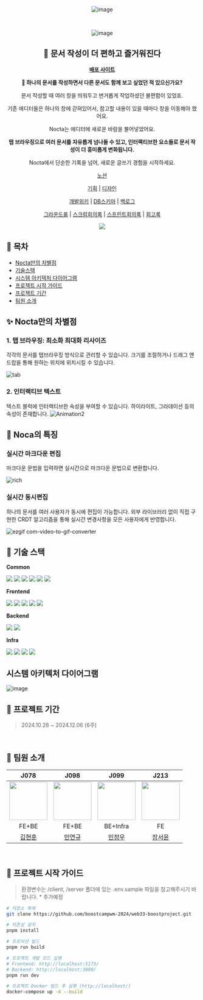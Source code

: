 <div align="center">
  
  ![image](https://github.com/user-attachments/assets/e7f5453b-ecc8-4087-b0ae-0c72b422103f)

  <br>

  ![image](https://github.com/user-attachments/assets/dba641b3-417d-4bb6-9c87-4cfc78d8324c)
  <br>
 

</div>

<div align="center">

## 📑 문서 작성이 더 편하고 즐거워진다

  <a href="https://nocta.site" title="🌌 밤하늘의 별빛처럼, 자유로운 인터랙션 실시간 에디터"><strong>배포 사이트</strong></a>

**🤔 하나의 문서를 작성하면서 다른 문서도 함께 보고 싶었던 적 있으신가요?**

문서 작성할 때 여러 창을 띄워두고 번거롭게 작업하셨던 불편함이 있었죠.

기존 에디터들은 하나의 창에 갇혀있어서, 참고할 내용이 있을 때마다 창을 이동해야 했어요.

Nocta는 에디터에 새로운 바람을 불어넣었어요.

**탭 브라우징으로 여러 문서를 자유롭게 넘나들 수 있고, 인터랙티브한 요소들로 문서 작성이 더 흥미롭게 변화됩니다.**

Nocta에서 단순한 기록을 넘어, 새로운 글쓰기 경험을 시작하세요.

[노션](https://abrupt-feta-9a9.notion.site/web33-12a9ff1b21c38003b600f57baa654626?pvs=4) 

[기획](https://abrupt-feta-9a9.notion.site/12a9ff1b21c380b4b3bafc3af92b2a25?pvs=4) | [디자인](https://abrupt-feta-9a9.notion.site/12f9ff1b21c380459f74f7a2e4fb7a93?pvs=4)

[개발위키](https://abrupt-feta-9a9.notion.site/12a9ff1b21c380f2a490deae65256639?pvs=4) | [DB스키마](https://abrupt-feta-9a9.notion.site/DB-708e1cf3c1454b3c950bff67d0924dde?pvs=4) | [백로그](https://abrupt-feta-9a9.notion.site/12e9ff1b21c380ecb202f869f6ad040e?pvs=4)

 [그라운드룰](https://abrupt-feta-9a9.notion.site/12a9ff1b21c3807ca2b8e308178e5c2f?pvs=4) | [스크럼회의록](https://abrupt-feta-9a9.notion.site/12a9ff1b21c38087848fcd2d37445005?pvs=4) | [스프린트회의록](https://abrupt-feta-9a9.notion.site/12a9ff1b21c380ac876cdd60332f5826?pvs=4) | [회고록](https://abrupt-feta-9a9.notion.site/12a9ff1b21c380959d92e485fcc94f8a?pvs=4)
 
 <a href="https://hits.seeyoufarm.com"><img src="https://hits.seeyoufarm.com/api/count/incr/badge.svg?url=https%3A%2F%2Fgithub.com%2Fboostcampwm-2024%2Fweb33-Nocta&count_bg=%2379C83D&title_bg=%23555555&icon=&icon_color=%23E7E7E7&title=hits&edge_flat=false"/></a>

</div>




## 🚩 목차

- [Nocta만의 차별점](#-nocta만의-차별점)
- [기술스택](#-기술-스택)
- [시스템 아키텍처 다이어그램](#시스템-아키텍처-다이어그램)
- [프로젝트 시작 가이드](#-프로젝트-시작-가이드)
- [프로젝트 기간](#-프로젝트-기간)
- [팀원 소개](#-팀원-소개)

## ✨ Nocta만의 차별점

### 1. 탭 브라우징: 최소화 최대화 리사이즈

각각의 문서를 탭브라우징 방식으로 관리할 수 있습니다. 크기를 조절하거나 드래그 앤 드랍을 통해 원하는 위치에 위치시킬 수 있습니다.

![tab](https://github.com/user-attachments/assets/e504e103-6b3b-4ea7-8f3e-38c9152e04b5)


### 2. 인터랙티브 텍스트

텍스트 블럭에 인터랙티브한 속성을 부여할 수 있습니다. 하이라이트, 그라데이션 등의 속성이 존재합니다.
![Animation2](https://github.com/user-attachments/assets/16cd6a7f-05f5-4807-aafe-456e0dab1310)

## 🌙 Noca의 특징

### 실시간 마크다운 편집

마크다운 문법을 입력하면 실시간으로 마크다운 문법으로 변환합니다.

![rich](https://github.com/user-attachments/assets/809c06fe-acd9-44a8-bed0-13f525c951b2)

### 실시간 동시편집

하나의 문서를 여러 사용자가 동시에 편집이 가능합니다. 외부 라이브러리 없이 직접 구현한 CRDT 알고리즘을 통해 실시간 변경사항을 모든 사용자에게 반영합니다.

![ezgif com-video-to-gif-converter](https://github.com/user-attachments/assets/445f80f3-d291-4e83-8a58-da4dc669e42a)


## 🔧 기술 스택

**Common**

<div align="left"> <img src="https://img.shields.io/badge/TypeScript-3178C6?style=flat-square&logo=TypeScript&logoColor=white"/> <img src="https://img.shields.io/badge/Prettier-F7B93E?style=flat-square&logo=Prettier&logoColor=black"/> <img src="https://img.shields.io/badge/ESLint-4B32C3?style=flat-square&logo=ESLint&logoColor=white"/> <img src="https://img.shields.io/badge/Jest-C21325?style=flat-square&logo=Jest&logoColor=white"/> <img src="https://img.shields.io/badge/PNPM-F69220?style=flat-square&logo=PNPM&logoColor=white"/> <img src="https://img.shields.io/badge/Playwright-2EAD33?style=flat-square&logo=Playwright&logoColor=white"/> </div>

**Frontend**

<div align="left"> <img src="https://img.shields.io/badge/React-61DAFB?style=flat-square&logo=React&logoColor=black"/> <img src="https://img.shields.io/badge/React_Query-FF4154?style=flat-square&logo=ReactQuery&logoColor=white"/> <img src="https://img.shields.io/badge/Zustand-764ABC?style=flat-square&logo=Zustand&logoColor=white"/> <img src="https://img.shields.io/badge/Panda_CSS-06B6D4?style=flat-square&logo=PandaCSS&logoColor=white"/> <img src="https://img.shields.io/badge/Vite-646CFF?style=flat-square&logo=Vite&logoColor=white"/> </div>

**Backend**

<div align="left"> <img src="https://img.shields.io/badge/NestJS-E0234E?style=flat-square&logo=NestJS&logoColor=white"/> <img src="https://img.shields.io/badge/MongoDB-47A248?style=flat-square&logo=MongoDB&logoColor=white"/> </div>

**Infra**

<div align="left"> <img src="https://img.shields.io/badge/Docker-2496ED?style=flat-square&logo=Docker&logoColor=white"/> <img src="https://img.shields.io/badge/Nginx-009639?style=flat-square&logo=Nginx&logoColor=white"/> <img src="https://img.shields.io/badge/GitHub_Actions-2088FF?style=flat-square&logo=GitHubActions&logoColor=white"/> <img src="https://img.shields.io/badge/NCloud-03C75A?style=flat-square&logo=Naver&logoColor=white"/> </div>

## 시스템 아키텍처 다이어그램

![image](https://github.com/user-attachments/assets/ab96462b-5f38-4dd9-9c72-984829fa873d)


## 📅 프로젝트 기간

> 2024.10.28 ~ 2024.12.06 (6주)

<br>

## 🌱 팀원 소개

<div align="center">

|                                J078                                 |                                J098                                 |                                 J099                                 |                                  J213                                   |
| :-------------------------------------------------------------------: | :-------------------------------------------------------------------: | :--------------------------------------------------------------------: | :-----------------------------------------------------------------------: |
| <img src="https://github.com/hyonun321.png" width="100" height="100"> | <img src="https://github.com/Ludovico7.png" width="100" height="100"> | <img src="https://github.com/minjungw00.png" width="100" height="100"> | <img src="https://github.com/pipisebastian.png" width="100" height="100"> |
|                                 FE+BE                                 |                                  FE+BE                                   |                                   BE+Infra                                   |                                    FE                                     |
|              [김현훈](https://github.com/hyonun321)               |              [민연규](https://github.com/Ludovico7)               |              [민정우](https://github.com/minjungw00)              |            [장서윤](https://github.com/pipisebastian)             |

</div>

<br>



## 🚀 프로젝트 시작 가이드

> 환경변수는 /client, /server 폴더에 있는 .env.sample 파일을 참고해주시기 바랍니다. * 추가예정

```bash
# 저장소 복제
git clone https://github.com/boostcampwm-2024/web33-boostproject.git

# 의존성 설치
pnpm install

# 프로덕션 빌드
pnpm run build

# 프로젝트 개발 모드 실행
# Frontend: http://localhost:5173/
# Backend: http://localhost:3000/
pnpm run dev

# 프로젝트 Docker 빌드 후 실행 (http://localhost/)
docker-compose up -d --build
```




